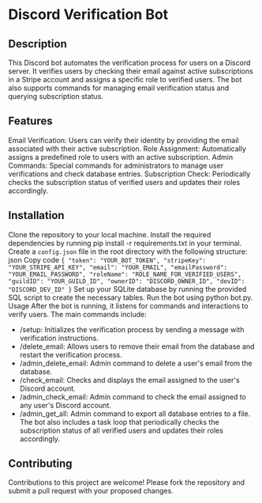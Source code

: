 # **Discord Verification Bot**

## Description
This Discord bot automates the verification process for users on a Discord server. It verifies users by checking their email against active subscriptions in a Stripe account and assigns a specific role to verified users. The bot also supports commands for managing email verification status and querying subscription status.

## Features
Email Verification: Users can verify their identity by providing the email associated with their active subscription.
Role Assignment: Automatically assigns a predefined role to users with an active subscription.
Admin Commands: Special commands for administrators to manage user verifications and check database entries.
Subscription Check: Periodically checks the subscription status of verified users and updates their roles accordingly.

## Installation
Clone the repository to your local machine.
Install the required dependencies by running pip install -r requirements.txt in your terminal.
Create a `config.json` file in the root directory with the following structure:
json
Copy code
`{
  "token": "YOUR_BOT_TOKEN",
  "stripeKey": "YOUR_STRIPE_API_KEY",
  "email": "YOUR_EMAIL",
  "emailPassword": "YOUR_EMAIL_PASSWORD",
  "roleName": "ROLE_NAME_FOR_VERIFIED_USERS",
  "guildID": "YOUR_GUILD_ID",
  "ownerID": "DISCORD_OWNER_ID",
  "devID": "DISCORD_DEV_ID"
}`
Set up your SQLite database by running the provided SQL script to create the necessary tables.
Run the bot using python bot.py.
Usage
After the bot is running, it listens for commands and interactions to verify users. The main commands include:

- /setup: Initializes the verification process by sending a message with verification instructions.
- /delete_email: Allows users to remove their email from the database and restart the verification process.
- /admin_delete_email: Admin command to delete a user's email from the database.
- /check_email: Checks and displays the email assigned to the user's Discord account.
- /admin_check_email: Admin command to check the email assigned to any user's Discord account.
- /admin_get_all: Admin command to export all database entries to a file.
The bot also includes a task loop that periodically checks the subscription status of all verified users and updates their roles accordingly.

## Contributing
Contributions to this project are welcome! Please fork the repository and submit a pull request with your proposed changes.
